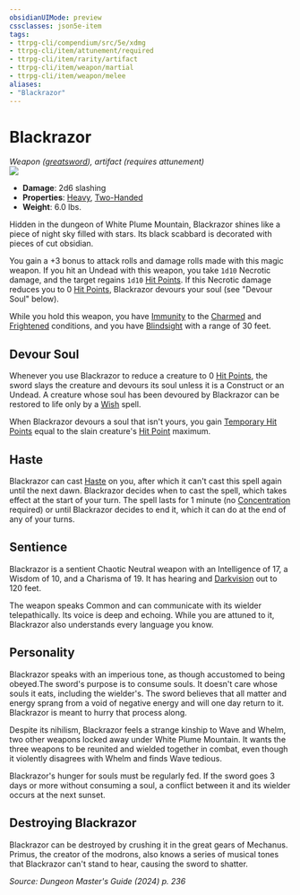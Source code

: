 ```yaml
---
obsidianUIMode: preview
cssclasses: json5e-item
tags:
- ttrpg-cli/compendium/src/5e/xdmg
- ttrpg-cli/item/attunement/required
- ttrpg-cli/item/rarity/artifact
- ttrpg-cli/item/weapon/martial
- ttrpg-cli/item/weapon/melee
aliases: 
- "Blackrazor"
---
```

# Blackrazor
*Weapon ([greatsword](2-Mechanics/CLI/items/greatsword-xphb.md)), artifact (requires attunement)*  
![](2-Mechanics/CLI/items/img/blackrazor.webp#right)

- **Damage**: 2d6 slashing
- **Properties**: [Heavy](2-Mechanics/CLI/rules/item-properties.md#Heavy), [Two-Handed](2-Mechanics/CLI/rules/item-properties.md#Two-Handed)
- **Weight**: 6.0 lbs.

Hidden in the dungeon of White Plume Mountain, Blackrazor shines like a piece of night sky filled with stars. Its black scabbard is decorated with pieces of cut obsidian.

You gain a +3 bonus to attack rolls and damage rolls made with this magic weapon. If you hit an Undead with this weapon, you take `1d10` Necrotic damage, and the target regains `1d10` [Hit Points](2-Mechanics/CLI/rules/variant-rules/hit-points-xphb.md). If this Necrotic damage reduces you to 0 [Hit Points](2-Mechanics/CLI/rules/variant-rules/hit-points-xphb.md), Blackrazor devours your soul (see "Devour Soul" below).

While you hold this weapon, you have [Immunity](2-Mechanics/CLI/rules/variant-rules/immunity-xphb.md) to the [Charmed](2-Mechanics/CLI/rules/conditions.md#Charmed) and [Frightened](2-Mechanics/CLI/rules/conditions.md#Frightened) conditions, and you have [Blindsight](2-Mechanics/CLI/rules/senses.md#Blindsight) with a range of 30 feet.

## Devour Soul

Whenever you use Blackrazor to reduce a creature to 0 [Hit Points](2-Mechanics/CLI/rules/variant-rules/hit-points-xphb.md), the sword slays the creature and devours its soul unless it is a Construct or an Undead. A creature whose soul has been devoured by Blackrazor can be restored to life only by a [Wish](2-Mechanics/CLI/spells/wish-xphb.md) spell.

When Blackrazor devours a soul that isn't yours, you gain [Temporary Hit Points](2-Mechanics/CLI/rules/variant-rules/temporary-hit-points-xphb.md) equal to the slain creature's [Hit Point](2-Mechanics/CLI/rules/variant-rules/hit-points-xphb.md) maximum.

## Haste

Blackrazor can cast [Haste](2-Mechanics/CLI/spells/haste-xphb.md) on you, after which it can't cast this spell again until the next dawn. Blackrazor decides when to cast the spell, which takes effect at the start of your turn. The spell lasts for 1 minute (no [Concentration](2-Mechanics/CLI/rules/conditions.md#Concentration) required) or until Blackrazor decides to end it, which it can do at the end of any of your turns.

## Sentience

Blackrazor is a sentient Chaotic Neutral weapon with an Intelligence of 17, a Wisdom of 10, and a Charisma of 19. It has hearing and [Darkvision](2-Mechanics/CLI/rules/senses.md#Darkvision) out to 120 feet.

The weapon speaks Common and can communicate with its wielder telepathically. Its voice is deep and echoing. While you are attuned to it, Blackrazor also understands every language you know.

## Personality

Blackrazor speaks with an imperious tone, as though accustomed to being obeyed.The sword's purpose is to consume souls. It doesn't care whose souls it eats, including the wielder's. The sword believes that all matter and energy sprang from a void of negative energy and will one day return to it. Blackrazor is meant to hurry that process along.

Despite its nihilism, Blackrazor feels a strange kinship to Wave and Whelm, two other weapons locked away under White Plume Mountain. It wants the three weapons to be reunited and wielded together in combat, even though it violently disagrees with Whelm and finds Wave tedious.

Blackrazor's hunger for souls must be regularly fed. If the sword goes 3 days or more without consuming a soul, a conflict between it and its wielder occurs at the next sunset.

## Destroying Blackrazor

Blackrazor can be destroyed by crushing it in the great gears of Mechanus. Primus, the creator of the modrons, also knows a series of musical tones that Blackrazor can't stand to hear, causing the sword to shatter.

*Source: Dungeon Master's Guide (2024) p. 236*